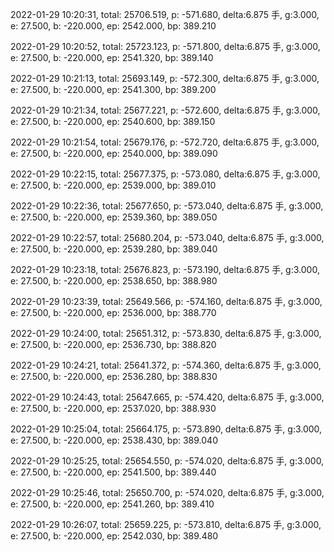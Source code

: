 2022-01-29 10:20:31, total: 25706.519, p: -571.680, delta:6.875 手, g:3.000, e: 27.500, b: -220.000, ep: 2542.000, bp: 389.210

2022-01-29 10:20:52, total: 25723.123, p: -571.800, delta:6.875 手, g:3.000, e: 27.500, b: -220.000, ep: 2541.320, bp: 389.140

2022-01-29 10:21:13, total: 25693.149, p: -572.300, delta:6.875 手, g:3.000, e: 27.500, b: -220.000, ep: 2541.300, bp: 389.200

2022-01-29 10:21:34, total: 25677.221, p: -572.600, delta:6.875 手, g:3.000, e: 27.500, b: -220.000, ep: 2540.600, bp: 389.150

2022-01-29 10:21:54, total: 25679.176, p: -572.720, delta:6.875 手, g:3.000, e: 27.500, b: -220.000, ep: 2540.000, bp: 389.090

2022-01-29 10:22:15, total: 25677.375, p: -573.080, delta:6.875 手, g:3.000, e: 27.500, b: -220.000, ep: 2539.000, bp: 389.010

2022-01-29 10:22:36, total: 25677.650, p: -573.040, delta:6.875 手, g:3.000, e: 27.500, b: -220.000, ep: 2539.360, bp: 389.050

2022-01-29 10:22:57, total: 25680.204, p: -573.040, delta:6.875 手, g:3.000, e: 27.500, b: -220.000, ep: 2539.280, bp: 389.040

2022-01-29 10:23:18, total: 25676.823, p: -573.190, delta:6.875 手, g:3.000, e: 27.500, b: -220.000, ep: 2538.650, bp: 388.980

2022-01-29 10:23:39, total: 25649.566, p: -574.160, delta:6.875 手, g:3.000, e: 27.500, b: -220.000, ep: 2536.000, bp: 388.770

2022-01-29 10:24:00, total: 25651.312, p: -573.830, delta:6.875 手, g:3.000, e: 27.500, b: -220.000, ep: 2536.730, bp: 388.820

2022-01-29 10:24:21, total: 25641.372, p: -574.360, delta:6.875 手, g:3.000, e: 27.500, b: -220.000, ep: 2536.280, bp: 388.830

2022-01-29 10:24:43, total: 25647.665, p: -574.420, delta:6.875 手, g:3.000, e: 27.500, b: -220.000, ep: 2537.020, bp: 388.930

2022-01-29 10:25:04, total: 25664.175, p: -573.890, delta:6.875 手, g:3.000, e: 27.500, b: -220.000, ep: 2538.430, bp: 389.040

2022-01-29 10:25:25, total: 25654.550, p: -574.020, delta:6.875 手, g:3.000, e: 27.500, b: -220.000, ep: 2541.500, bp: 389.440

2022-01-29 10:25:46, total: 25650.700, p: -574.020, delta:6.875 手, g:3.000, e: 27.500, b: -220.000, ep: 2541.260, bp: 389.410

2022-01-29 10:26:07, total: 25659.225, p: -573.810, delta:6.875 手, g:3.000, e: 27.500, b: -220.000, ep: 2542.030, bp: 389.480